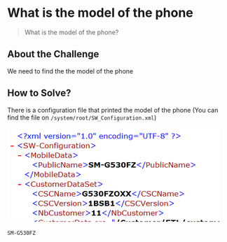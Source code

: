# What is the model of the phone
> What is the model of the phone?

## About the Challenge
We need to find the the model of the phone

## How to Solve?
There is a configuration file that printed the model of the phone (You can find the file on `/system/root/SW_Configuration.xml`)

![model](images/model.png)

```
SM-G530FZ
```